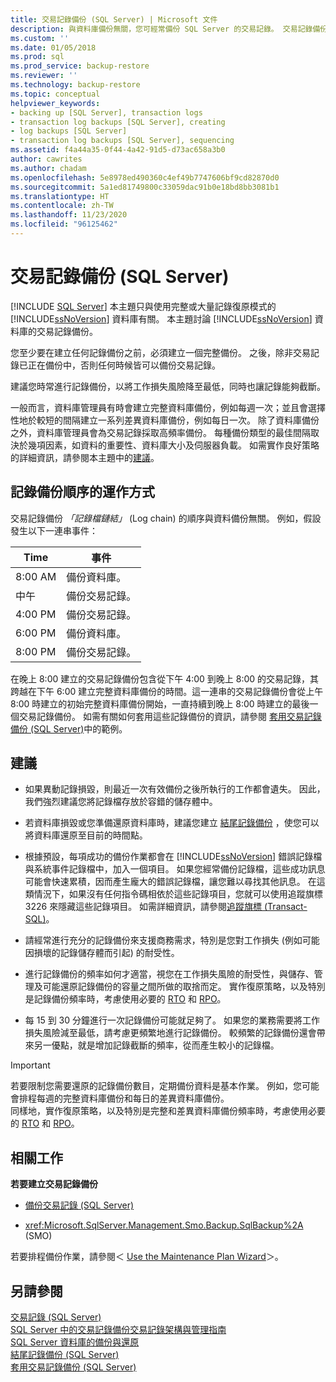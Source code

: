 ```yaml
---
title: 交易記錄備份 (SQL Server) | Microsoft 文件
description: 與資料庫備份無關，您可經常備份 SQL Server 的交易記錄。 交易記錄備份的順序是記錄鏈結。
ms.custom: ''
ms.date: 01/05/2018
ms.prod: sql
ms.prod_service: backup-restore
ms.reviewer: ''
ms.technology: backup-restore
ms.topic: conceptual
helpviewer_keywords:
- backing up [SQL Server], transaction logs
- transaction log backups [SQL Server], creating
- log backups [SQL Server]
- transaction log backups [SQL Server], sequencing
ms.assetid: f4a44a35-0f44-4a42-91d5-d73ac658a3b0
author: cawrites
ms.author: chadam
ms.openlocfilehash: 5e8978ed490360c4ef49b7747606bf9cd82870d0
ms.sourcegitcommit: 5a1ed81749800c33059dac91b0e18bd8bb3081b1
ms.translationtype: HT
ms.contentlocale: zh-TW
ms.lasthandoff: 11/23/2020
ms.locfileid: "96125462"
---
```

# <a name="transaction-log-backups-sql-server"></a>交易記錄備份 (SQL Server)
 [!INCLUDE [SQL Server](../../includes/applies-to-version/sqlserver.md)]
  本主題只與使用完整或大量記錄復原模式的 [!INCLUDE[ssNoVersion](../../includes/ssnoversion-md.md)] 資料庫有關。 本主題討論 [!INCLUDE[ssNoVersion](../../includes/ssnoversion-md.md)] 資料庫的交易記錄備份。  
  
 您至少要在建立任何記錄備份之前，必須建立一個完整備份。 之後，除非交易記錄已正在備份中，否則任何時候皆可以備份交易記錄。 
 
建議您時常進行記錄備份，以將工作損失風險降至最低，同時也讓記錄能夠截斷。 
 
一般而言，資料庫管理員有時會建立完整資料庫備份，例如每週一次；並且會選擇性地於較短的間隔建立一系列差異資料庫備份，例如每日一次。 除了資料庫備份之外，資料庫管理員會為交易記錄採取高頻率備份。 每種備份類型的最佳間隔取決於幾項因素，如資料的重要性、資料庫大小及伺服器負載。 如需實作良好策略的詳細資訊，請參閱本主題中的[建議](#Recommendations)。 
   
##  <a name="how-a-sequence-of-log-backups-works"></a><a name="LogBackupSequence"></a> 記錄備份順序的運作方式  
 交易記錄備份 *「記錄檔鏈結」* (Log chain) 的順序與資料備份無關。 例如，假設發生以下一連串事件：  
  
|Time|事件|  
|----------|-----------|  
|8:00 AM|備份資料庫。|  
|中午|備份交易記錄。|  
|4:00 PM|備份交易記錄。|  
|6:00 PM|備份資料庫。|  
|8:00 PM|備份交易記錄。|  
  
 在晚上 8:00 建立的交易記錄備份包含從下午 4:00 到晚上 8:00 的交易記錄，其跨越在下午 6:00 建立完整資料庫備份的時間。這一連串的交易記錄備份會從上午 8:00 時建立的初始完整資料庫備份開始，一直持續到晚上 8:00 時建立的最後一個交易記錄備份。 如需有關如何套用這些記錄備份的資訊，請參閱 [套用交易記錄備份 &#40;SQL Server&#41;](../../relational-databases/backup-restore/apply-transaction-log-backups-sql-server.md)中的範例。  
  
##  <a name="recommendations"></a><a name="Recommendations"></a> 建議  
  
-   如果異動記錄損毀，則最近一次有效備份之後所執行的工作都會遺失。 因此，我們強烈建議您將記錄檔存放於容錯的儲存體中。  
  
-   若資料庫損毀或您準備還原資料庫時，建議您建立 [結尾記錄備份](../../relational-databases/backup-restore/tail-log-backups-sql-server.md) ，使您可以將資料庫還原至目前的時間點。  
  
-   根據預設，每項成功的備份作業都會在 [!INCLUDE[ssNoVersion](../../includes/ssnoversion-md.md)] 錯誤記錄檔與系統事件記錄檔中，加入一個項目。 如果您經常備份記錄檔，這些成功訊息可能會快速累積，因而產生龐大的錯誤記錄檔，讓您難以尋找其他訊息。 在這類情況下，如果沒有任何指令碼相依於這些記錄項目，您就可以使用追蹤旗標 3226 來隱藏這些記錄項目。 如需詳細資訊，請參閱[追蹤旗標 &#40;Transact-SQL&#41;](../../t-sql/database-console-commands/dbcc-traceon-trace-flags-transact-sql.md)。  

-   請經常進行充分的記錄備份來支援商務需求，特別是您對工作損失 (例如可能因損壞的記錄儲存體而引起) 的耐受性。 
   -   進行記錄備份的頻率如何才適當，視您在工作損失風險的耐受性，與儲存、管理及可能還原記錄備份的容量之間所做的取捨而定。 實作復原策略，以及特別是記錄備份頻率時，考慮使用必要的 [RTO](https://wikipedia.org/wiki/Recovery_time_objective) 和 [RPO](https://wikipedia.org/wiki/Recovery_point_objective)。
   -   每 15 到 30 分鐘進行一次記錄備份可能就足夠了。 如果您的業務需要將工作損失風險減至最低，請考慮更頻繁地進行記錄備份。 較頻繁的記錄備份還會帶來另一優點，就是增加記錄截斷的頻率，從而產生較小的記錄檔。  
  
> [!IMPORTANT]
> 若要限制您需要還原的記錄備份數目，定期備份資料是基本作業。 例如，您可能會排程每週的完整資料庫備份和每日的差異資料庫備份。  
> 同樣地，實作復原策略，以及特別是完整和差異資料庫備份頻率時，考慮使用必要的 [RTO](https://wikipedia.org/wiki/Recovery_time_objective) 和 [RPO](https://wikipedia.org/wiki/Recovery_point_objective)。
  
##  <a name="related-tasks"></a><a name="RelatedTasks"></a> 相關工作  
 **若要建立交易記錄備份**  
  
-   [備份交易記錄 &#40;SQL Server&#41;](../../relational-databases/backup-restore/back-up-a-transaction-log-sql-server.md)  
  
-   <xref:Microsoft.SqlServer.Management.Smo.Backup.SqlBackup%2A> (SMO)  
  
 若要排程備份作業，請參閱＜ [Use the Maintenance Plan Wizard](../../relational-databases/maintenance-plans/use-the-maintenance-plan-wizard.md)＞。  
  

## <a name="see-also"></a>另請參閱  
 [交易記錄 &#40;SQL Server&#41;](../../relational-databases/logs/the-transaction-log-sql-server.md)   
 [SQL Server 中的交易記錄備份交易記錄架構與管理指南](../../relational-databases/sql-server-transaction-log-architecture-and-management-guide.md#Backups)     
 [SQL Server 資料庫的備份與還原](../../relational-databases/backup-restore/back-up-and-restore-of-sql-server-databases.md)   
 [結尾記錄備份 &#40;SQL Server&#41;](../../relational-databases/backup-restore/tail-log-backups-sql-server.md)   
 [套用交易記錄備份 &#40;SQL Server&#41;](../../relational-databases/backup-restore/apply-transaction-log-backups-sql-server.md)  
  
  

